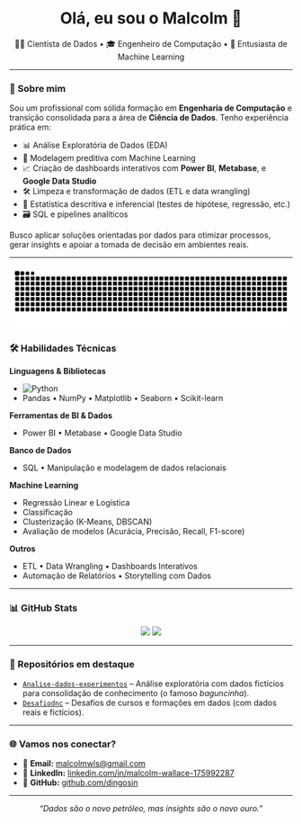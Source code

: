 <h1 align="center">Olá, eu sou o Malcolm 👋</h1>
<p align="center">
  👨‍💻 Cientista de Dados • 🎓 Engenheiro de Computação • 🧠 Entusiasta de Machine Learning
</p>

---

### 🚀 Sobre mim

Sou um profissional com sólida formação em **Engenharia de Computação** e transição consolidada para a área de **Ciência de Dados**. Tenho experiência prática em:

- 📊 Análise Exploratória de Dados (EDA)
- 🤖 Modelagem preditiva com Machine Learning
- 📈 Criação de dashboards interativos com **Power BI**, **Metabase**, e **Google Data Studio**
- 🛠️ Limpeza e transformação de dados (ETL e data wrangling)
- 🧪 Estatística descritiva e inferencial (testes de hipótese, regressão, etc.)
- 🗃️ SQL e pipelines analíticos

Busco aplicar soluções orientadas por dados para otimizar processos, gerar insights e apoiar a tomada de decisão em ambientes reais.

---

<p align="center">
  <img src="https://github.com/dingosin/dingosin/blob/output/github-contribution-grid-snake.svg" alt="Snake animation" />
</p>

### 🛠️ Habilidades Técnicas

**Linguagens & Bibliotecas**
- ![Python](https://img.shields.io/badge/-Python-3776AB?style=flat&logo=python&logoColor=white)
- Pandas • NumPy • Matplotlib • Seaborn • Scikit-learn

**Ferramentas de BI & Dados**
- Power BI • Metabase • Google Data Studio

**Banco de Dados**
- SQL • Manipulação e modelagem de dados relacionais

**Machine Learning**
- Regressão Linear e Logística
- Classificação
- Clusterização (K-Means, DBSCAN)
- Avaliação de modelos (Acurácia, Precisão, Recall, F1-score)

**Outros**
- ETL • Data Wrangling • Dashboards Interativos
- Automação de Relatórios • Storytelling com Dados

---

### 📊 GitHub Stats

<p align="center">
  <img height="180em" src="https://github-readme-stats.vercel.app/api?username=dingosin&show_icons=true&theme=tokyonight&hide=prs,issues"/>
  <img height="180em" src="https://github-readme-stats.vercel.app/api/top-langs/?username=dingosin&layout=compact&theme=tokyonight"/>
</p>

---

### 📌 Repositórios em destaque

- [`Analise-dados-experimentos`](https://github.com/dingosin/brincadados) – Análise exploratória com dados fictícios para consolidação de conhecimento (o famoso *baguncinha*).
- [`Desafiodnc`](https://github.com/dingosin/desafiodnc) – Desafios de cursos e formações em dados (com dados reais e fictícios).

---

### 🌐 Vamos nos conectar?

- 📧 **Email:** [malcolmwls@gmail.com](mailto:malcolmwls@gmail.com)
- 💼 **LinkedIn:** [linkedin.com/in/malcolm-wallace-175992287](https://www.linkedin.com/in/malcolm-wallace-175992287/)
- 🧠 **GitHub:** [github.com/dingosin](https://github.com/dingosin)

---

<p align="center">
  <i>“Dados são o novo petróleo, mas insights são o novo ouro.”</i>
</p>

